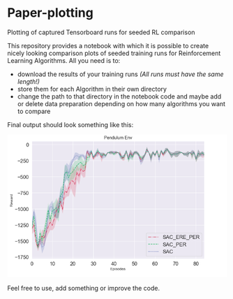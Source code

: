 # Paper-plotting
Plotting of captured Tensorboard runs for seeded RL comparison

This repository provides a notebook with which it is possible to create nicely looking comparison plots of seeded training runs for Reinforcement Learning Algorithms. All you need is to:
- download the results of your training runs *(All runs must have the same length!)*
- store them for each Algorithm in their own directory
- change the path to that directory in the notebook code and maybe add or delete data preparation depending on how many algorithms you want to compare

Final output should look something like this:

![final plot](result.png)

Feel free to use, add something or improve the code. 

